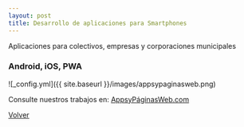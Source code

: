 ```yaml
---
layout: post
title: Desarrollo de aplicaciones para Smartphones
---
```


Aplicaciones para colectivos, empresas y corporaciones municipales

### Android, iOS, PWA

![_config.yml]({{ site.baseurl }}/images/appsypaginasweb.png)


Consulte nuestros trabajos en: [AppsyPáginasWeb.com](https://www.appsypaginasweb.com/apps/)

[Volver](https://lucian2003.github.io/)
